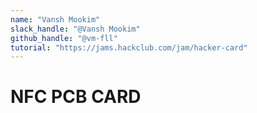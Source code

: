 ```yaml
---
name: "Vansh Mookim"
slack_handle: "@Vansh Mookim"
github_handle: "@vm-fll"
tutorial: "https://jams.hackclub.com/jam/hacker-card"
---
```


# NFC PCB CARD

<!-- This is going to be a buisness card. It will link to my personal website using an NFC chip. -->

<!-- $34.61 -->

<!-- Tell us a little bit about your design process. What were some challenges? What helped? ***Totally optional*** -->
